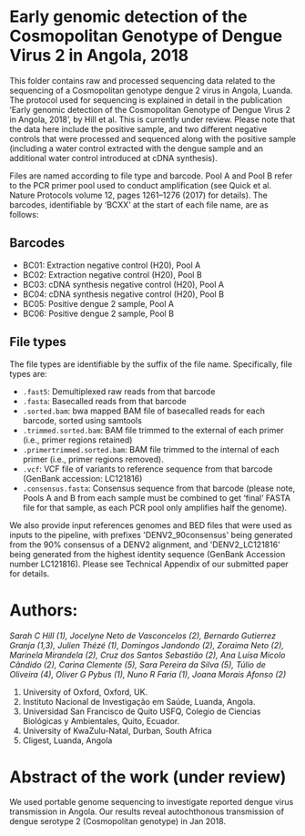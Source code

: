 # Early genomic detection of the Cosmopolitan Genotype of Dengue Virus 2 in Angola, 2018

This folder contains raw and processed sequencing data related to the sequencing of a Cosmopolitan genotype dengue 2 virus in Angola, Luanda. The protocol used for sequencing is explained in detail in the publication ‘Early genomic detection of the Cosmopolitan Genotype of Dengue Virus 2 in Angola, 2018’, by Hill et al. This is currently under review. Please note that the data here include the positive sample, and two different negative controls that were processed and sequenced along with the positive sample (including a water control extracted with the dengue sample and an additional water control introduced at cDNA synthesis).

Files are named according to file type and barcode. Pool A and Pool B refer to the PCR primer pool used to conduct amplification (see Quick et al. Nature Protocols volume 12, pages 1261–1276 (2017) for details). The barcodes, identifiable by ‘BCXX’ at the start of each file name, are as follows:

## Barcodes

- BC01: Extraction negative control (H20), Pool A 
- BC02: Extraction negative control (H20), Pool B
- BC03: cDNA synthesis negative control (H20), Pool A
- BC04: cDNA synthesis negative control (H20), Pool B
- BC05: Positive dengue 2 sample, Pool A
- BC06: Positive dengue 2 sample, Pool B

## File types
The file types are identifiable by the suffix of the file name. Specifically, file types are:

- `.fast5`: Demultiplexed raw reads from that barcode 
- `.fasta`: Basecalled reads from that barcode 
- `.sorted.bam`: bwa mapped BAM file of basecalled reads for each barcode, sorted using samtools 
- `.trimmed.sorted.bam`: BAM file trimmed to the external of each primer (i.e., primer regions retained)
- `.primertrimmed.sorted.bam`: BAM file trimmed to the internal of each primer (i.e., primer regions removed).
- `.vcf`: VCF file of variants to reference sequence from that barcode (GenBank accession: LC121816)
- `.consensus.fasta`: Consensus sequence from that barcode (please note, Pools A and B from each sample must be combined to get ‘final’ FASTA file for that sample, as each PCR pool only amplifies half the genome). 

We also provide input references genomes and BED files that were used as inputs to the pipeline, with prefixes 'DENV2_90consensus' being generated from the 90% consensus of a DENV2 alignment, and 'DENV2_LC121816' being generated from the highest identity sequence (GenBank Accession number LC121816). Please see Technical Appendix of our submitted paper for details. 

# Authors:

_Sarah C Hill (1), Jocelyne Neto de Vasconcelos (2), Bernardo Gutierrez Granja (1,3), Julien Thézé (1), Domingos Jandondo (2), Zoraima Neto (2), Marinela Mirandela (2), Cruz dos Santos Sebastião (2), Ana Luísa Micolo Cândido (2), Carina Clemente (5), Sara Pereira da Silva (5), Túlio de Oliveira (4), Oliver G Pybus (1), Nuno R Faria (1), Joana Morais Afonso (2)_

1. University of Oxford, Oxford, UK.
2. Instituto Nacional de Investigação em Saúde, Luanda, Angola.
3. Universidad San Francisco de Quito USFQ, Colegio de Ciencias Biológicas y Ambientales, Quito, Ecuador.
4. University of KwaZulu-Natal, Durban, South Africa
5. Cligest, Luanda, Angola

# Abstract of the work (under review)
We used portable genome sequencing to investigate reported dengue virus transmission in Angola. Our results reveal autochthonous transmission of dengue serotype 2 (Cosmopolitan genotype) in Jan 2018.